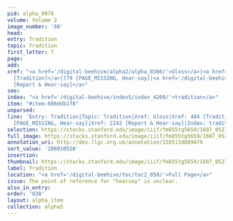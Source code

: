 ```yaml
---
pid: alpha_0978
volume: Volume 2
image_number: '60'
head:
entry: Tradition
topic: Tradition
first_letter: T
page:
add:
xref: "<a href='/digital-beehive/alpha2/alpha_0366/'>Gloss</a>|<a href='/digital-beehive/num2/num_0605/'>484
  [Tradition]</a>|779 [PAGE_MISSING, Hear-say]|<a href='/digital-beehive/num9/num_3188/'>2242
  [Report & Hear-say]</a>"
see:
index: "<a href='/digital-beehive/index5/index_4209/'>tradition</a>"
item: "#item-606ddb1f8"
unparsed:
line: 'Entry: Tradition|Topic: Tradition|Xref: Gloss|Xref: 484 [Tradition]|Xref: 779
  [PAGE_MISSING, Hear-say]|Xref: 2242 [Report & Hear-say]|Index: tradition|#item-606ddb1f8'
selection: https://stacks.stanford.edu/image/iiif/fm855tg5659/1607_0527/787,550,3002,490/full/0/default.jpg
full_image: https://stacks.stanford.edu/image/iiif/fm855tg5659/1607_0527/full/full/0/default.jpg
annotation_uri: http://dev.llgc.org.uk/annotation/1565114889479
sort_value: '206010550'
insertion:
thumbnail: https://stacks.stanford.edu/image/iiif/fm855tg5659/1607_0527/787,550,600,180/250,/0/default.jpg
label: Tradition
location: "<a href='/digital-beehive/toc/toc2_050/'>Full Page</a>"
issue: The point of reference for "hearsay" is unclear.
also_in_entry:
order: '038'
layout: alpha_item
collection: alpha5
---
```

